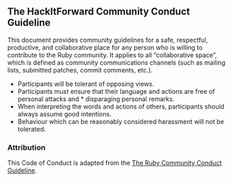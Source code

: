 ## The HackItForward Community Conduct Guideline

This document provides community guidelines for a safe, respectful, productive, and collaborative place for any person who is willing to contribute to the Ruby community. It applies to all “collaborative space”, which is defined as community communications channels (such as mailing lists, submitted patches, commit comments, etc.).

* Participants will be tolerant of opposing views.
* Participants must ensure that their language and actions are free of personal attacks and * disparaging personal remarks.
* When interpreting the words and actions of others, participants should always assume good intentions.
* Behaviour which can be reasonably considered harassment will not be tolerated.

### Attribution

This Code of Conduct is adapted from the [The Ruby Community Conduct Guideline][homepage].

[homepage]: https://www.ruby-lang.org/en/conduct/
